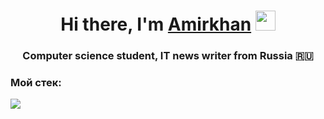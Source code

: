 <h1 align="center">Hi there, I'm <a href="https://github.com/Vedanho/Vedanho" target="_blank">Amirkhan</a> 
<img src="https://github.com/blackcater/blackcater/raw/main/images/Hi.gif" height="32"/></h1>
<h3 align="center">Computer science student, IT news writer from Russia 🇷🇺</h3>
<h3>Мой стек:</h3>
<img src=[https://www.codewars.com/users/Vedanho/badges/large](https://www.codewars.com/users/Vedanho/badges/large) />


<!--
**Vedanho/Vedanho** is a ✨ _special_ ✨ repository because its `README.md` (this file) appears on your GitHub profile.

Here are some ideas to get you started:

- 🔭 I’m currently working on ...
- 🌱 I’m currently learning ...
- 👯 I’m looking to collaborate on ...
- 🤔 I’m looking for help with ...
- 💬 Ask me about ...
- 📫 How to reach me: ...
- 😄 Pronouns: ...
- ⚡ Fun fact: ...
-->
